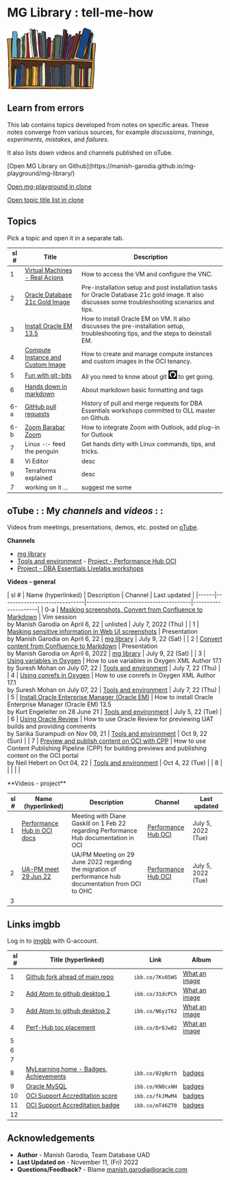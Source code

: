 # MG Library : tell-me-how

![mg library](./../images/mg-library.png " ") 

## Learn from errors

This lab contains topics developed from notes on specific areas. These notes converge from various sources, for example *discussions*, *trainings*, *experiments*, *mistakes*, and *failures*. 

It also lists down videos and channels published on oTube.

<!--
- [Access VM and Configure VNC](https://manish-garodia.github.io/mg-playground/topic-title/access-vm-config-vnc/)
- [Compute Instance and Custom Image](https://manish-garodia.github.io/mg-playground/topic-title/compute-instance-custom-image/)
- [Oracle Database 21c Gold Image](https://manish-garodia.github.io/mg-playground/topic-title/install-db-goldimage/)
- [Install Oracle EMCC 13.5](https://manish-garodia.github.io/mg-playground/topic-title/install-emcc/)
-->

<if type="hidden">
[Open MG Library on Github](https://manish-garodia.github.io/mg-playground/mg-library/)

[Open mg-playground in clone](http://127.0.0.1:5500/mg-playground/z-sandbox/)

[Open topic title list in clone](http://127.0.0.1:5500/mg-playground/topic-title/)
</if>

## Topics

Pick a topic and open it in a separate tab.

| sl # | Title                         | Description                |
|------|-------------------------------|----------------------------|
| 1    | [Virtual Machines - Real Acions](https://manish-garodia.github.io/mg-playground/topic-title/vm-real-axons/) | How to access the VM and configure the VNC. |
| 2    | [Oracle Database 21c Gold Image](https://manish-garodia.github.io/mg-playground/topic-title/install-db-goldimage/) | Pre-installation setup and post installation tasks for Oracle Database 21c gold image. It also discusses some troubleshooting scenarios and tips. |
| 3    | [Install Oracle EM 13.5](https://manish-garodia.github.io/mg-playground/topic-title/install-em/) | How to install Oracle EM on VM. It also discusses the pre-installation setup, troubleshooting tips, and the steps to deinstall EM. |
| 4    | [Compute Instance and Custom Image](https://manish-garodia.github.io/mg-playground/topic-title/compute-instance-custom-image/) | How to create and manage compute instances and custom images in the OCI tenancy. |
| 5    | [Fun with git-bits](https://manish-garodia.github.io/mg-playground/topic-title/fun-with-git-bits/) | All you need to know about git ![git](./procedures/fun-with-git-bits/images/git-black-small.png) to get going. |
| 6    | [Hands down in markdown](https://manish-garodia.github.io/mg-playground/topic-title/hands-down-in-md/) | About markdown basic formatting and tags |
| <if type="hidden">6-a    | [GitHub pull requests](https://manish-garodia.github.io/mg-playground/topic-title/github-pr/) | History of pull and merge requests for DBA Essentials workshops committed to OLL master on Github. </if> |
| <if type="hidden">6-b    | [Zoom Barabar Zoom](https://manish-garodia.github.io/mg-playground/topic-title/zoom-barabar-zoom/) | How to integrate Zoom with Outlook, add plug-in for Outlook </if> |
| <if type="hidden">7    | Linux -:- feed the penguin | Get hands dirty with Linux commands, tips, and tricks. |
| 8    | Vi Editor | desc |
| 9    | Terraforms explained | desc </if> |
| 7    | working on it ... | suggest me some |

## oTube : : My *channels* and *videos* : :

Videos from meetings, presentations, demos, etc. posted on [oTube](https://otube.oracle.com/). 

**Channels**

 - [mg library](https://otube.oracle.com/channel/t/257943902)
 - [Tools and environment](https://otube.oracle.com/channel/t/257957572)
<if type="hidden"> - [Project - Performance Hub OCI](https://otube.oracle.com/channel/t/261319662)
 - [Project - DBA Essentials Livelabs workshops](https://otube.oracle.com/channel/t/257943952)</if>

**Videos - general**

| sl # | Name (hyperlinked)           | Description                          | Channel             | <if type="hidden">Last updated |</if>
|------|------------------------------|--------------------------------------|---------------------|
| <if type="hidden">0-a | [Masking screenshots, Convert from Confluence to Markdown](https://otube.oracle.com/media/t/1_c9khlspm) | Vim session <br>by Manish Garodia on April 6, 22 | unlisted | July 7, 2022 (Thu)</if> | 
| 1    | [Masking sensitive information in Web UI screenshots](https://otube.oracle.com/media/t/1_0d43dk99) | Presentation <br>by Manish Garodia on April 6, 22  | [mg library](https://otube.oracle.com/channel/t/257943902) | July 9, 22 (Sat) |
| 2    | [Convert content from Confluence to Markdown](https://otube.oracle.com/media/t/1_q1wt1tmj) | Presentation <br>by Manish Garodia on April 6, 2022  | [mg library](https://otube.oracle.com/channel/t/257943902) | July 9, 22 (Sat) |
| 3    | [Using variables in Oxygen](https://otube.oracle.com/media/t/1_41cw944f)  | How to use variables in Oxygen XML Author 17.1 <br>by Suresh Mohan on July 07, 22 | [Tools and environment](https://otube.oracle.com/channel/t/257957572) | July 7, 22 (Thu) |
| 4    | [Using conrefs in Oxygen](https://otube.oracle.com/media/t/1_5dplbjir)  | How to use conrefs in Oxygen XML Author 17.1 <br>by Suresh Mohan on July 07, 22 | [Tools and environment](https://otube.oracle.com/channel/t/257957572) | July 7, 22 (Thu) |
| 5    | [Install Oracle Enterprise Manager (Oracle EM)](https://otube.oracle.com/media/t/1_rfywyxmo)  | How to install Oracle Enterprise Manager (Oracle EM) 13.5 <br>by Kurt Engeleiter on 28 June 21 | [Tools and environment](https://otube.oracle.com/channel/t/257957572) | July 5, 22 (Tue) |
| 6 | [Using Oracle Review](https://otube.oracle.com/media/t/1_zqfln2bg) | How to use Oracle Review for previewing UAT builds and providing comments <br>by Sarika Surampudi on Nov 09, 21 | [Tools and environment](https://otube.oracle.com/channel/t/257957572) | Oct 9, 22 (Sun) |
| 7 | [Preview and publish content on OCI with CPP](https://otube.oracle.com/media/t/1_dlf7sdav) | How to use Content Publishing Pipeline (CPP) for building previews and publishing content on the OCI portal <br>by Neil Hebert on Oct 04, 22 | [Tools and environment](https://otube.oracle.com/channel/t/257957572) | Oct 4, 22 (Tue) |
| 8 | | | | |

<if type="hidden">
**Videos - project**

| sl # | Name (hyperlinked)           | Description                          | Channel             | Last updated |
|------|------------------------------|--------------------------------------|---------------------|--------------|
| 1    | [Performance Hub in OCI docs](https://otube.oracle.com/media/t/1_h0l5pyuf) | Meeting with Diane Gaskill on 1 Feb 22 regarding Performance Hub documentation in OCI | [Performance Hub OCI](https://otube.oracle.com/channel/t/261319662) | July 5, 2022 (Tue) |
| 2    | [UA-PM meet 29 Jun 22](https://otube.oracle.com/media/t/1_495mt4py) | UA/PM Meeting on 29 June 2022 regarding the migration of performance hub documentation from OCI to OHC | [Performance Hub OCI](https://otube.oracle.com/channel/t/261319662) | July 5, 2022 (Tue) |
| 3 | | | | |

## Links imgbb

Log in to [imgbb](https://manish-garodia.imgbb.com/) with G-account. 

| sl # | Title (hyperlinked)                      | Link                  | Album                      |
|------|------------------------------------------|-----------------------|----------------------------|
| 1    | [Github fork ahead of main repo](https://ibb.co/7Kv05WS) 	      | `ibb.co/7Kv05WS`      	   | [What an image](https://ibb.co/album/LvW0JB)      |
| 2    | [Add Atom to github desktop 1](https://ibb.co/31dcPCh)           | `ibb.co/31dcPCh`           | [What an image](https://ibb.co/album/LvW0JB)      |
| 3    | [Add Atom to github desktop 2](https://ibb.co/N6yzT62)  	      | `ibb.co/N6yzT62`	       | [What an image](https://ibb.co/album/LvW0JB)      |
| 4    | [Perf-Hub toc placement](https://ibb.co/Dr8JwB2) 			      | `ibb.co/Dr8JwB2`		   | [What an image](https://ibb.co/album/LvW0JB)      |
| 5    |  |  |  |
| 6    |  |  |  |
| 7    |  |  |  |
| 8    | [MyLearning home - Badges, Achievements](https://ibb.co/02gNzth) | `ibb.co/02gNzth` 		   | [badges](https://ibb.co/album/tqNnc2) |
| 9    | [Oracle MySQL](https://ibb.co/KN0cxNH)   |  `ibb.co/KN0cxNH`     |  [badges](https://ibb.co/album/tqNnc2) 					   |
| 10   | [OCI Support Accreditation score](https://ibb.co/fkJMwM4)        | `ibb.co/fkJMwM4` 		   | [badges](https://ibb.co/album/tqNnc2) |
| 11   | [OCI Support Accreditation badge](https://ibb.co/mT46ZT0)        | `ibb.co/mT46ZT0` 		   | [badges](https://ibb.co/album/tqNnc2) |
| 12   |  |  |  |

</if>


## Acknowledgements

 - **Author** - Manish Garodia, Team Database UAD
 - **Last Updated on** - November 11, (Fri) 2022
 - **Questions/Feedback?** - Blame [manish.garodia@oracle.com](./../intro/files/email.md)
 
 